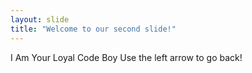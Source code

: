 ```yaml
---
layout: slide
title: "Welcome to our second slide!"
---
```

I Am Your Loyal Code Boy
Use the left arrow to go back!
